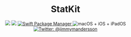 <h1 align="center">StatKit</h1>

<p align="center">
    <img src="https://github.com/JimmyMAndersson/StatKit/workflows/Quality%20Assurance/badge.svg" />
    <img src="https://img.shields.io/badge/Swift-5.2-blue.svg" />
    <a href="https://swift.org/package-manager">
        <img src="https://img.shields.io/badge/swiftpm-compatible-orange.svg?style=flat" alt="Swift Package Manager" />
    </a>
     <img src="https://img.shields.io/badge/platforms-mac+linux-brightgreen.svg?style=flat" alt="macOS + iOS + iPadOS" />
    <a href="https://twitter.com/jimmymandersson">
        <img src="https://img.shields.io/badge/twitter-@jimmymandersson-blue.svg?style=flat" alt="Twitter: @jimmymandersson" />
    </a>
</p>
